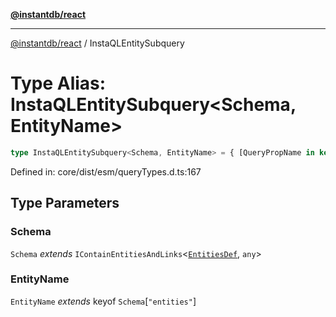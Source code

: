 [**@instantdb/react**](../README.md)

***

[@instantdb/react](../packages.md) / InstaQLEntitySubquery

# Type Alias: InstaQLEntitySubquery\<Schema, EntityName\>

```ts
type InstaQLEntitySubquery<Schema, EntityName> = { [QueryPropName in keyof Schema["entities"][EntityName]["links"]]?: $Option<Schema, EntityName> | $Option<Schema, EntityName> & InstaQLEntitySubquery<Schema, Schema["entities"][EntityName]["links"][QueryPropName]["entityName"]> };
```

Defined in: core/dist/esm/queryTypes.d.ts:167

## Type Parameters

### Schema

`Schema` *extends* `IContainEntitiesAndLinks`\<[`EntitiesDef`](EntitiesDef.md), `any`\>

### EntityName

`EntityName` *extends* keyof `Schema`\[`"entities"`\]
